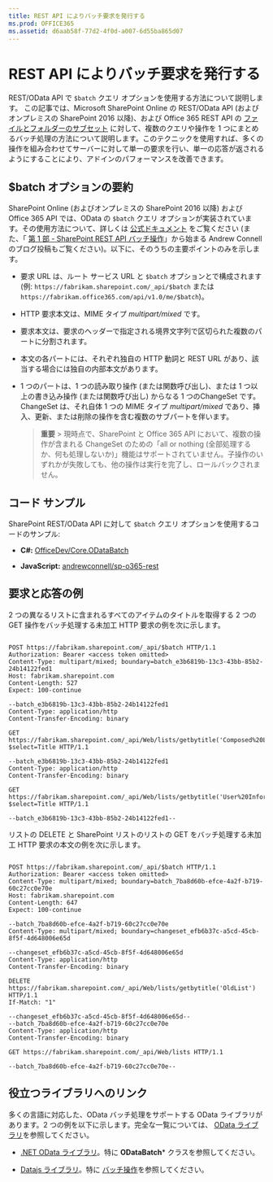 ```yaml
---
title: REST API によりバッチ要求を発行する
ms.prod: OFFICE365
ms.assetid: d6aab58f-77d2-4f0d-a007-6d55ba865d07
---
```



# REST API によりバッチ要求を発行する
REST/OData API で  `$batch` クエリ オプションを使用する方法について説明します。
この記事では、Microsoft SharePoint Online の REST/OData API (およびオンプレミスの SharePoint 2016 以降)、および Office 365 REST API の  [ファイルとフォルダーのサブセット](http://msdn.microsoft.com/en-us/office/office365/api/files-rest-operations) に対して、複数のクエリや操作を 1 つにまとめるバッチ処理の方法について説明します。このテクニックを使用すれば、多くの操作を組み合わせてサーバーに対して単一の要求を行い、単一の応答が返されるようにすることにより、アドインのパフォーマンスを改善できます。





## $batch オプションの要約

SharePoint Online (およびオンプレミスの SharePoint 2016 以降) および Office 365 API では、OData の  `$batch` クエリ オプションが実装されています。その使用方法について、詳しくは [公式ドキュメント](http://www.odata.org/documentation/odata-version-3-0/batch-processing) をご覧ください (また、「 [第 1 部 - SharePoint REST API バッチ操作](http://www.andrewconnell.com/blog/part-1-sharepoint-rest-api-batching-understanding-batching-requests)」から始まる Andrew Connell のブログ投稿もご覧ください)。以下に、そのうちの主要ポイントのみを示します。




- 要求 URL は、ルート サービス URL と  `$batch` オプションとで構成されます (例: `https://fabrikam.sharepoint.com/_api/$batch` または `https://fabrikam.office365.com/api/v1.0/me/$batch`)。


- HTTP 要求本文は、MIME タイプ  *multipart/mixed*  です。


- 要求本文は、要求のヘッダーで指定される境界文字列で区切られた複数のパートに分割されます。


- 本文の各パートには、それぞれ独自の HTTP 動詞と REST URL があり、該当する場合には独自の内部本文があります。


- 1 つのパートは、1 つの読み取り操作 (または関数呼び出し)、または 1 つ以上の書き込み操作 (または関数呼び出し) からなる 1 つのChangeSet です。ChangeSet は、それ自体 1 つの MIME タイプ  *multipart/mixed*  であり、挿入、更新、または削除の操作を含む複数のサブパートを伴います。

    > **重要**
      > 現時点で、SharePoint と Office 365 API において、複数の操作が含まれる ChangeSet のための「all or nothing (全部処理するか、何も処理しないか)」機能はサポートされていません。子操作のいずれかが失敗しても、他の操作は実行を完了し、ロールバックされません。 

## コード サンプル

SharePoint REST/OData API に対して  `$batch` クエリ オプションを使用するコードのサンプル:




- **C#:** [OfficeDev/Core.ODataBatch](https://github.com/OfficeDev/PnP/tree/master/Samples/Core.ODataBatch)


- **JavaScript:** [andrewconnell/sp-o365-rest](https://github.com/andrewconnell/sp-o365-rest/blob/master/SpRestBatchSample/Scripts/App.js)



## 要求と応答の例

2 つの異なるリストに含まれるすべてのアイテムのタイトルを取得する 2 つの GET 操作をバッチ処理する未加工 HTTP 要求の例を次に示します。



```

POST https://fabrikam.sharepoint.com/_api/$batch HTTP/1.1
Authorization: Bearer <access token omitted>
Content-Type: multipart/mixed; boundary=batch_e3b6819b-13c3-43bb-85b2-24b14122fed1
Host: fabrikam.sharepoint.com
Content-Length: 527
Expect: 100-continue

--batch_e3b6819b-13c3-43bb-85b2-24b14122fed1
Content-Type: application/http
Content-Transfer-Encoding: binary

GET https://fabrikam.sharepoint.com/_api/Web/lists/getbytitle('Composed%20Looks')/items?$select=Title HTTP/1.1

--batch_e3b6819b-13c3-43bb-85b2-24b14122fed1
Content-Type: application/http
Content-Transfer-Encoding: binary

GET https://fabrikam.sharepoint.com/_api/Web/lists/getbytitle('User%20Information%20List')/items?$select=Title HTTP/1.1

--batch_e3b6819b-13c3-43bb-85b2-24b14122fed1--
```

リストの DELETE と SharePoint リストのリストの GET をバッチ処理する未加工 HTTP 要求の本文の例を次に示します。





```

POST https://fabrikam.sharepoint.com/_api/$batch HTTP/1.1
Authorization: Bearer <access token omitted>
Content-Type: multipart/mixed; boundary=batch_7ba8d60b-efce-4a2f-b719-60c27cc0e70e
Host: fabrikam.sharepoint.com
Content-Length: 647
Expect: 100-continue

--batch_7ba8d60b-efce-4a2f-b719-60c27cc0e70e
Content-Type: multipart/mixed; boundary=changeset_efb6b37c-a5cd-45cb-8f5f-4d648006e65d

--changeset_efb6b37c-a5cd-45cb-8f5f-4d648006e65d
Content-Type: application/http
Content-Transfer-Encoding: binary

DELETE https://fabrikam.sharepoint.com/_api/Web/lists/getbytitle('OldList') HTTP/1.1
If-Match: "1"

--changeset_efb6b37c-a5cd-45cb-8f5f-4d648006e65d--
--batch_7ba8d60b-efce-4a2f-b719-60c27cc0e70e
Content-Type: application/http
Content-Transfer-Encoding: binary

GET https://fabrikam.sharepoint.com/_api/Web/lists HTTP/1.1

--batch_7ba8d60b-efce-4a2f-b719-60c27cc0e70e--```


## 役立つライブラリへのリンク

多くの言語に対応した、OData バッチ処理をサポートする OData ライブラリがあります。2 つの例を以下に示します。完全な一覧については、 [OData ライブラリ](http://www.odata.org/libraries/)を参照してください。




-  [.NET OData ライブラリ](http://msdn.microsoft.com/ja-jp/office/microsoft.data.odata%28v=vs.90%29)。特に **ODataBatch*** クラスを参照してください。


-  [Datajs ライブラリ](http://datajs.codeplex.com/documentation)。特に [バッチ操作](http://datajs.codeplex.com/wikipage?title=datajs%20OData%20API&amp;referringTitle=Documentation#Batch)を参照してください。




